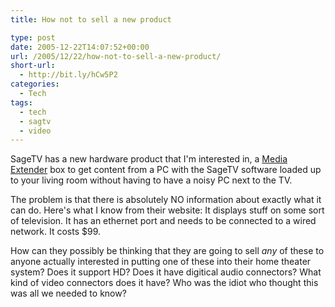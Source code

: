 ```yaml
---
title: How not to sell a new product

type: post
date: 2005-12-22T14:07:52+00:00
url: /2005/12/22/how-not-to-sell-a-new-product/
short-url:
  - http://bit.ly/hCw5P2
categories:
  - Tech
tags:
  - tech
  - sagtv
  - video
---
```

SageTV has a new hardware product that I'm interested in, a <a href="http://www.sage.tv/extender.html">Media Extender</a> box to get content from a PC with the SageTV software loaded up to your living room without having to have a noisy PC next to the TV.

The problem is that there is absolutely NO information about exactly what it can do. Here's what I know from their website: It displays stuff on some sort of television. It has an ethernet port and needs to be connected to a wired network. It costs $99.

How can they possibly be thinking that they are going to sell _any_ of these to anyone actually interested in putting one of these into their home theater system? Does it support HD? Does it have digitical audio connectors? What kind of video connectors does it have? Who was the idiot who thought this was all we needed to know?